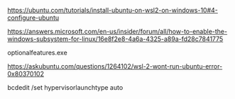 https://ubuntu.com/tutorials/install-ubuntu-on-wsl2-on-windows-10#4-configure-ubuntu

https://answers.microsoft.com/en-us/insider/forum/all/how-to-enable-the-windows-subsystem-for-linux/16e8f2e8-4a6a-4325-a89a-fd28c7841775


optionalfeatures.exe


https://askubuntu.com/questions/1264102/wsl-2-wont-run-ubuntu-error-0x80370102


bcdedit /set hypervisorlaunchtype auto